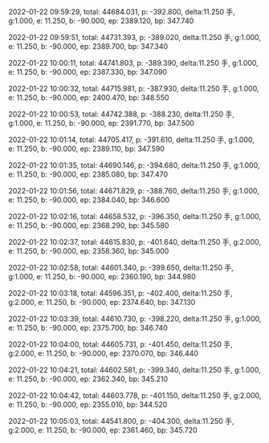 2022-01-22 09:59:29, total: 44684.031, p: -392.800, delta:11.250 手, g:1.000, e: 11.250, b: -90.000, ep: 2389.120, bp: 347.740

2022-01-22 09:59:51, total: 44731.393, p: -389.020, delta:11.250 手, g:1.000, e: 11.250, b: -90.000, ep: 2389.700, bp: 347.340

2022-01-22 10:00:11, total: 44741.803, p: -389.390, delta:11.250 手, g:1.000, e: 11.250, b: -90.000, ep: 2387.330, bp: 347.090

2022-01-22 10:00:32, total: 44715.981, p: -387.930, delta:11.250 手, g:1.000, e: 11.250, b: -90.000, ep: 2400.470, bp: 348.550

2022-01-22 10:00:53, total: 44742.388, p: -388.230, delta:11.250 手, g:1.000, e: 11.250, b: -90.000, ep: 2391.770, bp: 347.500

2022-01-22 10:01:14, total: 44705.417, p: -391.610, delta:11.250 手, g:1.000, e: 11.250, b: -90.000, ep: 2389.110, bp: 347.590

2022-01-22 10:01:35, total: 44690.146, p: -394.680, delta:11.250 手, g:1.000, e: 11.250, b: -90.000, ep: 2385.080, bp: 347.470

2022-01-22 10:01:56, total: 44671.829, p: -388.760, delta:11.250 手, g:1.000, e: 11.250, b: -90.000, ep: 2384.040, bp: 346.600

2022-01-22 10:02:16, total: 44658.532, p: -396.350, delta:11.250 手, g:1.000, e: 11.250, b: -90.000, ep: 2368.290, bp: 345.580

2022-01-22 10:02:37, total: 44615.830, p: -401.640, delta:11.250 手, g:2.000, e: 11.250, b: -90.000, ep: 2358.360, bp: 345.000

2022-01-22 10:02:58, total: 44601.340, p: -399.650, delta:11.250 手, g:1.000, e: 11.250, b: -90.000, ep: 2360.190, bp: 344.980

2022-01-22 10:03:18, total: 44596.351, p: -402.400, delta:11.250 手, g:2.000, e: 11.250, b: -90.000, ep: 2374.640, bp: 347.130

2022-01-22 10:03:39, total: 44610.730, p: -398.220, delta:11.250 手, g:1.000, e: 11.250, b: -90.000, ep: 2375.700, bp: 346.740

2022-01-22 10:04:00, total: 44605.731, p: -401.450, delta:11.250 手, g:2.000, e: 11.250, b: -90.000, ep: 2370.070, bp: 346.440

2022-01-22 10:04:21, total: 44602.581, p: -399.340, delta:11.250 手, g:1.000, e: 11.250, b: -90.000, ep: 2362.340, bp: 345.210

2022-01-22 10:04:42, total: 44603.778, p: -401.150, delta:11.250 手, g:2.000, e: 11.250, b: -90.000, ep: 2355.010, bp: 344.520

2022-01-22 10:05:03, total: 44541.800, p: -404.300, delta:11.250 手, g:2.000, e: 11.250, b: -90.000, ep: 2361.460, bp: 345.720